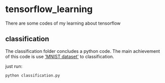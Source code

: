# tensorflow_learning
There are some codes of my learning  about tensorflow

## classification 
The classification folder concludes a python code. The main achievement of this code is use ['MNIST dataset'](http://yann.lecun.com/exdb/mnist/) to classification. 

just run:

```python 
python classification.py
```


